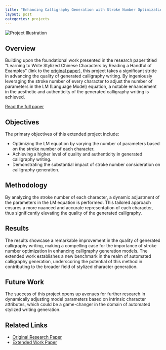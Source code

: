 ```yaml
---
title: "Enhancing Calligraphy Generation with Stroke Number Optimization"
layout: post
categories: projects
---
```


![Project Illustration](/img/Calligraphy.jpg)  <!-- Replace with an actual image from the project if available -->




## Overview

Building upon the foundational work presented in the research paper titled "Learning to Write Stylized Chinese Characters by Reading a Handful of Examples" (link to the [original paper](https://arxiv.org/pdf/1911.08002.pdf)), this project takes a significant stride in advancing the quality of generated calligraphy writing. By ingeniously leveraging the stroke number of every character to adjust the number of parameters in the LM (Language Model) equation, a notable enhancement in the aesthetic and authenticity of the generated calligraphy writing is achieved.

[Read the full paper](link-to-your-extended-work-paper)  <!-- Replace with a link to your extended work paper if available -->

## Objectives

The primary objectives of this extended project include:
- Optimizing the LM equation by varying the number of parameters based on the stroke number of each character.
- Achieving a higher level of quality and authenticity in generated calligraphy writing.
- Demonstrating the substantial impact of stroke number consideration on calligraphy generation.

## Methodology

By analyzing the stroke number of each character, a dynamic adjustment of the parameters in the LM equation is performed. This tailored approach ensures a more nuanced and accurate representation of each character, thus significantly elevating the quality of the generated calligraphy.

## Results

The results showcase a remarkable improvement in the quality of generated calligraphy writing, making a compelling case for the importance of stroke number optimization in enhancing calligraphy generation models. The extended work establishes a new benchmark in the realm of automated calligraphy generation, underscoring the potential of this method in contributing to the broader field of stylized character generation.

## Future Work

The success of this project opens up avenues for further research in dynamically adjusting model parameters based on intrinsic character attributes, which could be a game-changer in the domain of automated stylized writing generation.

## Related Links

- [Original Research Paper](https://arxiv.org/pdf/1911.08002.pdf)
- [Extended Work Paper](link-to-your-extended-work-paper)  <!-- Replace with a link to your extended work paper if available -->
